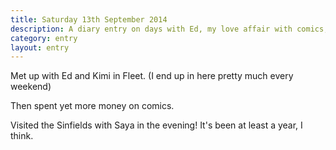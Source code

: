 ```yaml
---
title: Saturday 13th September 2014
description: A diary entry on days with Ed, my love affair with comics, Parker Tower, and seeing Alex and Pete
category: entry
layout: entry
---
```


Met up with Ed and Kimi in Fleet. (I end up in here pretty much every weekend)

Then spent yet more money on comics.

Visited the Sinfields with Saya in the evening! It's been at least a year, I think.
